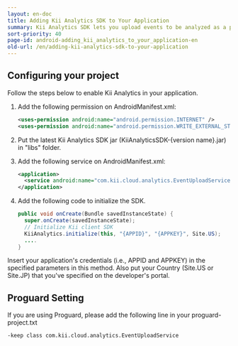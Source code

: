 ```yaml
---
layout: en-doc
title: Adding Kii Analytics SDK to Your Application
summary: Kii Analytics SDK lets you upload events to be analyzed as a part of Flex Analysis.  It also let you get the analytics results.
sort-priority: 40
page-id: android-adding_kii_analytics_to_your_application-en
old-url: /en/adding-kii-analytics-sdk-to-your-application
---
```

## Configuring your project

Follow the steps below to enable Kii Analytics in your application.

1. Add the following permission on AndroidManifest.xml:

    ```xml
    <uses-permission android:name="android.permission.INTERNET" />
    <uses-permission android:name="android.permission.WRITE_EXTERNAL_STORAGE" />
    ```

2. Put the latest Kii Analytics SDK jar (KiiAnalyticsSDK-{version name}.jar) in "libs" folder.

3. Add the following service on AndroidManifest.xml:

    ```xml
    <application>
      <service android:name="com.kii.cloud.analytics.EventUploadService" />
    </application>
    ```

4. Add the following code to initialize the SDK.

    ```java
    public void onCreate(Bundle savedInstanceState) {
      super.onCreate(savedInstanceState);
      // Initialize Kii client SDK
      KiiAnalytics.initialize(this, "{APPID}", "{APPKEY}", Site.US);
      ....
    }
    ```

Insert your application's credentials (i.e., APPID and APPKEY) in the specified parameters in this method.  Also put your Country (Site.US or Site.JP) that you've specified on the developer's portal.

## Proguard Setting

If you are using Proguard, please add the following line in your proguard-project.txt

```
-keep class com.kii.cloud.analytics.EventUploadService
```
